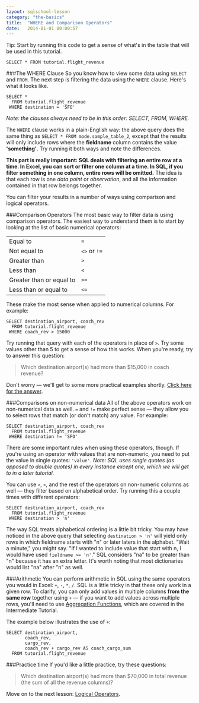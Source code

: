 ```yaml
---
layout: sqlschool-lesson
category: "the-basics"
title:  "WHERE and Comparison Operators"
date:   2014-01-01 00:00:57
---
```


<div class="tip">Tip: Start by running this code to get a sense of what's in the table that will be used in this tutorial.</div>

    SELECT * FROM tutorial.flight_revenue

###The WHERE Clause
So you know how to view some data using `SELECT` and `FROM`. The next step is filtering the data using the `WHERE` clause. Here's what it looks like.

    SELECT *
      FROM tutorial.flight_revenue
     WHERE destination = 'SFO'

*Note: the clauses always need to be in this order: SELECT, FROM, WHERE.*

The `WHERE` clause works in a plain-English way: the above query does the same thing as `SELECT * FROM mode.sample_table_2`, except that the results will only include rows where the **fieldname** column contains the value **'something'**. Try running it both ways and note the differences.

**This part is really important: SQL deals with filtering an entire row at a time. In Excel, you can sort or filter one column at a time. In SQL, if you filter something in one column, entire rows will be omitted.** The idea is that each row is one *data point* or *observation*, and all the information contained in that row belongs together.

You can filter your results in a number of ways using comparison and logical operators.

###Comparison Operators
The most basic way to filter data is using comparison operators. The easiest way to understand them is to start by looking at the list of basic numerical operators:

<table>
  <tr><td>Equal to</td><td><code>=</code></td></tr>
  <tr><td>Not equal to</td><td><code><></code> or <code>!=</code></td></tr>
  <tr><td>Greater than</td><td><code>></code></td></tr>
  <tr><td>Less than</td><td><code><</code></td></tr>
  <tr><td>Greater than or equal to</td><td><code>>=</code></td></tr>
  <tr><td>Less than or equal to</td><td><code><=</code></td></tr>
</table>

These make the most sense when applied to numerical columns. For example:

    SELECT destination_airport, coach_rev
      FROM tutorial.flight_revenue
     WHERE coach_rev > 15000

Try running that query with each of the operators in place of `>`. Try some values other than 5 to get a sense of how this works. When you're ready, try to answer this question:

> Which destination airport(s) had more than $15,000 in coach revenue?

Don't worry &mdash; we'll get to some more practical examples shortly. [Click here for the answer](LINK).

###Comparisons on non-numerical data
All of the above operators work on non-numerical data as well. `=` and `!=` make perfect sense &mdash; they allow you to select rows that match (or don't match) any value. For example:

    SELECT destination_airport, coach_rev
      FROM tutorial.flight_revenue
     WHERE destination != 'SFO'

There are some important rules when using these operators, though. If you're using an operator with values that are non-numeric, you need to put the value in single quotes: `'value'`. *Note: SQL uses single quotes (as opposed to double quotes) in every instance except one, which we will get to in a later tutorial.*

You can use `>`, `<`, and the rest of the operators on non-numeric columns as well &mdash; they filter based on alphabetical order. Try running this a couple times with different operators:

    SELECT destination_airport, coach_rev
      FROM tutorial.flight_revenue
     WHERE destination > 'n'

The way SQL treats alphabetical ordering is a little bit tricky. You may have noticed in the above query that selecting `destination > 'n'` will yield only rows in which fieldname starts with "n" or later laters in the alphabet. "Wait a minute," you might say. "If I wanted to include value that start with n, I would have used `fieldname >= 'n'`." SQL considers "na" to be greater than "n" because it has an extra letter. It's worth noting that most dictionaries would list "na" after "n" as well.

###Arithmetic
You can perform arithmetic in SQL using the same operators you would in Excel: `+`, `-`, `*`, `/`. SQL is a little tricky in that these only work in a given row. To clarify, you can only add values in multiple columns **from the same row** together using `+` &mdash; if you want to add values across multiple rows, you'll need to use [Aggregation Functions](/intermediate-sql/aggregation-functions.html), which are covered in the Intermediate Tutorial.

The example below illustrates the use of `+`:

    SELECT destination_airport,
           coach_rev,
           cargo_rev,
           coach_rev + cargo_rev AS coach_cargo_sum
      FROM tutorial.flight_revenue

###Practice time
If you'd like a little practice, try these questions:

> Which destination airport(s) had more than $70,000 in total revenue (the sum of all the revenue columns)?

Move on to the next lesson: [Logical Operators](/the-basics/logical-operators.html).
